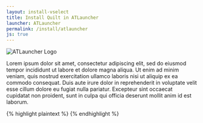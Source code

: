 ```yaml
---
layout: install-vselect
title: Install Quilt in ATLauncher
launcher: ATLauncher
permalink: /install/atlauncher
js: true
---
```


<img class="logo fshadow right" alt="ATLauncher Logo" src="/assets/img/launchers/atlauncher.svg" />

Lorem ipsum dolor sit amet, consectetur adipiscing elit, sed do eiusmod tempor
incididunt ut labore et dolore magna aliqua. Ut enim ad minim veniam, quis
nostrud exercitation ullamco laboris nisi ut aliquip ex ea commodo consequat.
Duis aute irure dolor in reprehenderit in voluptate velit esse cillum dolore eu
fugiat nulla pariatur. Excepteur sint occaecat cupidatat non proident, sunt in
culpa qui officia deserunt mollit anim id est laborum.

<div class="clear"></div>

<div data-version-target="snippet">
{% highlight plaintext %}
<loader type="quilt" yarn="{yarn_version}" loader="{loader_version}"/>
{% endhighlight %}
</div>

